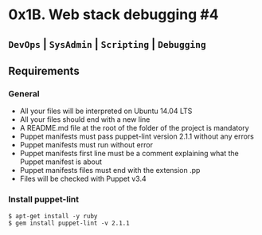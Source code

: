 # 0x1B. Web stack debugging #4
```DevOps``` | ```SysAdmin``` | ```Scripting``` | ```Debugging```
---
## Requirements
### General
* All your files will be interpreted on Ubuntu 14.04 LTS
* All your files should end with a new line
* A README.md file at the root of the folder of the project is mandatory
* Puppet manifests must pass puppet-lint version 2.1.1 without any errors
* Puppet manifests must run without error
* Puppet manifests first line must be a comment explaining what the Puppet manifest is about
* Puppet manifests files must end with the extension .pp
* Files will be checked with Puppet v3.4
### Install puppet-lint
```
$ apt-get install -y ruby
$ gem install puppet-lint -v 2.1.1
```
